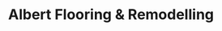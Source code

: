 ---
title: "Albert Flooring & Remodelling"
url: /fauquier/albert-flooring-and-remodelling/
shop: kitchen
---